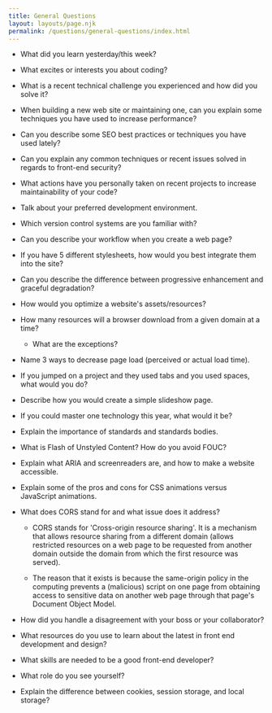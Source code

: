 ```yaml
---
title: General Questions
layout: layouts/page.njk
permalink: /questions/general-questions/index.html
---
```


* What did you learn yesterday/this week?
* What excites or interests you about coding?
* What is a recent technical challenge you experienced and how did you solve it?
* When building a new web site or maintaining one, can you explain some techniques you have used to increase performance?
* Can you describe some SEO best practices or techniques you have used lately?
* Can you explain any common techniques or recent issues solved in regards to front-end security?
* What actions have you personally taken on recent projects to increase maintainability of your code?
* Talk about your preferred development environment.
* Which version control systems are you familiar with?
* Can you describe your workflow when you create a web page?
* If you have 5 different stylesheets, how would you best integrate them into the site?
* Can you describe the difference between progressive enhancement and graceful degradation?
* How would you optimize a website's assets/resources?
* How many resources will a browser download from a given domain at a time?
  * What are the exceptions?
* Name 3 ways to decrease page load (perceived or actual load time).
* If you jumped on a project and they used tabs and you used spaces, what would you do?
* Describe how you would create a simple slideshow page.
* If you could master one technology this year, what would it be?
* Explain the importance of standards and standards bodies.
* What is Flash of Unstyled Content? How do you avoid FOUC?
* Explain what ARIA and screenreaders are, and how to make a website accessible.
* Explain some of the pros and cons for CSS animations versus JavaScript animations.
* What does CORS stand for and what issue does it address?

  + CORS stands for 'Cross-origin resource sharing'. It is a mechanism that allows resource sharing from a different domain (allows restricted resources on a web page to be requested from another domain outside the domain from which the first resource was served).
  
  + The reason that it exists is because the same-origin policy in the computing prevents a (malicious) script on one page from obtaining access to sensitive data on another web page through that page's Document Object Model.

* How did you handle a disagreement with your boss or your collaborator?
* What resources do you use to learn about the latest in front end development and design?
* What skills are needed to be a good front-end developer?
* What role do you see yourself?
* Explain the difference between cookies, session storage, and local storage?
